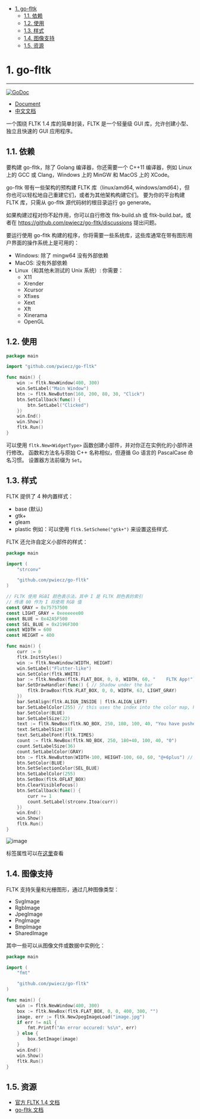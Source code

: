 <!-- TOC -->

- [1. go-fltk](#1-go-fltk)
	- [1.1. 依赖](#11-依赖)
	- [1.2. 使用](#12-使用)
	- [1.3. 样式](#13-样式)
	- [1.4. 图像支持](#14-图像支持)
	- [1.5. 资源](#15-资源)

<!-- /TOC -->

# 1. go-fltk

---
[![GoDoc](https://img.shields.io/static/v1?label=godoc&message=reference&color=blue)](https://pkg.go.dev/github.com/pwiecz/go-fltk)

* [Document](./README.md)
* [中文文档](./README_zh-cn.md)

一个围绕 FLTK 1.4 库的简单封装，FLTK 是一个轻量级 GUI 库，允许创建小型、独立且快速的 GUI 应用程序。

## 1.1. 依赖
要构建 go-fltk，除了 Golang 编译器，你还需要一个 C++11 编译器，例如 Linux 上的 GCC 或 Clang，Windows 上的 MinGW 和 MacOS 上的 XCode。

go-fltk 带有一些架构的预构建 FLTK 库（linux/amd64, windows/amd64），但你也可以轻松地自己重建它们，或者为其他架构构建它们。
要为你的平台构建 FLTK 库，只需从 go-fltk 源代码树的根目录运行 go generate。

如果构建过程对你不起作用，你可以自行修改 fltk-build.sh 或 fltk-build.bat，或者在 https://github.com/pwiecz/go-fltk/discussions 提出问题。

要运行使用 go-fltk 构建的程序，你将需要一些系统库，这些库通常在带有图形用户界面的操作系统上是可用的：

- Windows: 除了 mingw64 没有外部依赖
- MacOS: 没有外部依赖
- Linux（和其他未测试的 Unix 系统）: 你需要：
    - X11
    - Xrender
    - Xcursor
    - Xfixes
    - Xext
    - Xft
    - Xinerama
    - OpenGL

## 1.2. 使用
```go
package main

import "github.com/pwiecz/go-fltk"

func main() {
    win := fltk.NewWindow(400, 300)
    win.SetLabel("Main Window")
    btn := fltk.NewButton(160, 200, 80, 30, "Click")
    btn.SetCallback(func() {
        btn.SetLabel("Clicked")
    })
    win.End()
    win.Show()
    fltk.Run()
}
```

可以使用 `fltk.New<WidgetType>` 函数创建小部件，并对你正在实例化的小部件进行修改。
函数和方法名与原始 C++ 名称相似，但遵循 Go 语言的 PascalCase 命名习惯。
设置器方法前缀为 `Set`。

## 1.3. 样式
FLTK 提供了 4 种内置样式：
- base (默认)
- gtk+
- gleam
- plastic
例如：可以使用 `fltk.SetScheme("gtk+")` 来设置这些样式.

FLTK 还允许自定义小部件的样式：
```go
package main

import (
	"strconv"

	"github.com/pwiecz/go-fltk"
)

// FLTK 使用 RGBI 颜色表示法，其中 I 是 FLTK 颜色表的索引
// 传递 00 作为 I 将使用 RGB 值
const GRAY = 0x75757500
const LIGHT_GRAY = 0xeeeeee00
const BLUE = 0x42A5F500
const SEL_BLUE = 0x2196F300
const WIDTH = 600
const HEIGHT = 400

func main() {
	curr := 0
	fltk.InitStyles()
	win := fltk.NewWindow(WIDTH, HEIGHT)
	win.SetLabel("Flutter-like")
	win.SetColor(fltk.WHITE)
	bar := fltk.NewBox(fltk.FLAT_BOX, 0, 0, WIDTH, 60, "    FLTK App!")
	bar.SetDrawHandler(func() { // Shadow under the bar
		fltk.DrawBox(fltk.FLAT_BOX, 0, 0, WIDTH, 63, LIGHT_GRAY)
	})
	bar.SetAlign(fltk.ALIGN_INSIDE | fltk.ALIGN_LEFT)
	bar.SetLabelColor(255) // this uses the index into the color map, here it's white
	bar.SetColor(BLUE)
	bar.SetLabelSize(22)
	text := fltk.NewBox(fltk.NO_BOX, 250, 180, 100, 40, "You have pushed the button this many times:")
	text.SetLabelSize(18)
	text.SetLabelFont(fltk.TIMES)
	count := fltk.NewBox(fltk.NO_BOX, 250, 180+40, 100, 40, "0")
	count.SetLabelSize(36)
	count.SetLabelColor(GRAY)
	btn := fltk.NewButton(WIDTH-100, HEIGHT-100, 60, 60, "@+6plus") // 这翻译成一个加号
	btn.SetColor(BLUE)
	btn.SetSelectionColor(SEL_BLUE)
	btn.SetLabelColor(255)
	btn.SetBox(fltk.OFLAT_BOX)
	btn.ClearVisibleFocus()
	btn.SetCallback(func() {
		curr += 1
		count.SetLabel(strconv.Itoa(curr))
	})
	win.End()
	win.Show()
	fltk.Run()
}
```

![image](https://user-images.githubusercontent.com/37966791/147374840-2d993522-fc86-46fc-9e95-2b3391d31013.png)

标签属性可以在[这里](https://www.fltk.org/doc-1.3/common.html#common_labels)查看

## 1.4. 图像支持
FLTK 支持矢量和光栅图形，通过几种图像类型：
- SvgImage
- RgbImage
- JpegImage
- PngImage
- BmpImage
- SharedImage

其中一些可以从图像文件或数据中实例化：
```go
package main

import (
	"fmt"

	"github.com/pwiecz/go-fltk"
)

func main() {
	win := fltk.NewWindow(400, 300)
	box := fltk.NewBox(fltk.FLAT_BOX, 0, 0, 400, 300, "")
	image, err := fltk.NewJpegImageLoad("image.jpg")
	if err != nil {
		fmt.Printf("An error occured: %s\n", err)
	} else {
		box.SetImage(image)
	}
	win.End()
	win.Show()
	fltk.Run()
}
```

## 1.5. 资源
- [官方 FLTK 1.4 文档](https://www.fltk.org/doc-1.4/index.html)
- [go-fltk 文档](https://pkg.go.dev/github.com/pwiecz/go-fltk) 